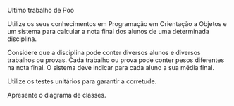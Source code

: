 Ultimo trabalho de Poo

Utilize os seus conhecimentos em Programação em Orientação a Objetos 
e um sistema para calcular a nota final dos alunos de uma determinada disciplina.

Considere que a disciplina pode conter diversos alunos e diversos trabalhos ou provas.
Cada trabalho ou prova pode conter pesos diferentes na nota final. 
O sistema deve indicar para cada aluno a sua média final.

Utilize os testes unitários para garantir a corretude.

Apresente o diagrama de classes.

